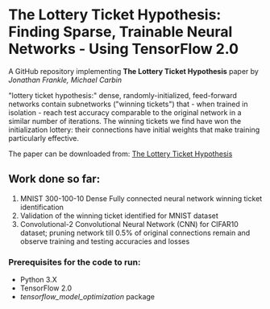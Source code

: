 # The Lottery Ticket Hypothesis: Finding Sparse, Trainable Neural Networks - Using TensorFlow 2.0

A GitHub repository implementing __The Lottery Ticket Hypothesis__ paper by _Jonathan Frankle, Michael Carbin_

"lottery ticket hypothesis:" dense, randomly-initialized, feed-forward networks contain subnetworks ("winning tickets") that - when trained in isolation - reach test accuracy comparable to the original network in a similar number of iterations. The winning tickets we find have won the initialization lottery: their connections have initial weights that make training particularly effective. 

The paper can be downloaded from:
[The Lottery Ticket Hypothesis](https://arxiv.org/abs/1803.03635)


## Work done so far:
1. MNIST 300-100-10 Dense Fully connected neural network winning ticket identification
1. Validation of the winning ticket identified for MNIST dataset
1. Convolutional-2 Convolutional Neural Network (CNN) for CIFAR10 dataset; pruning network till 0.5% of original connections remain and observe training and testing accuracies and losses




### Prerequisites for the code to run:
- Python 3.X
- TensorFlow 2.0
- _tensorflow_model_optimization_ package

